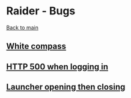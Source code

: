 # Raider - Bugs

[Back to main](../README.md)

## [White compass](whitecompass.md)

## [HTTP 500 when logging in](lawin500.md)

## [Launcher opening then closing](launcher.md)